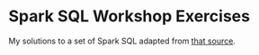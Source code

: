 # Spark SQL Workshop Exercises

My solutions to a set of Spark SQL adapted from [that source](https://jaceklaskowski.github.io/spark-workshop/exercises/).